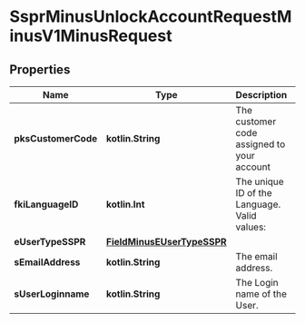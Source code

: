 
# SsprMinusUnlockAccountRequestMinusV1MinusRequest

## Properties
Name | Type | Description | Notes
------------ | ------------- | ------------- | -------------
**pksCustomerCode** | **kotlin.String** | The customer code assigned to your account | 
**fkiLanguageID** | **kotlin.Int** | The unique ID of the Language.  Valid values:  |Value|Description| |-|-| |1|French| |2|English| | 
**eUserTypeSSPR** | [**FieldMinusEUserTypeSSPR**](FieldMinusEUserTypeSSPR.md) |  | 
**sEmailAddress** | **kotlin.String** | The email address. |  [optional]
**sUserLoginname** | **kotlin.String** | The Login name of the User. |  [optional]



